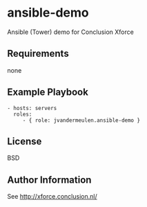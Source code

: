 ansible-demo
============

Ansible (Tower) demo for Conclusion Xforce 

Requirements
------------

none

Example Playbook
----------------

    - hosts: servers
      roles:
         - { role: jvandermeulen.ansible-demo }

License
-------

BSD

Author Information
------------------

See http://xforce.conclusion.nl/
